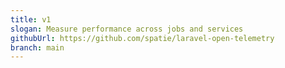 ```yaml
---
title: v1
slogan: Measure performance across jobs and services
githubUrl: https://github.com/spatie/laravel-open-telemetry
branch: main
---
```

